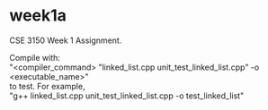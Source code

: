 # week1a
CSE 3150 Week 1 Assignment.

Compile with: <br>
"<compiler_command> "linked_list.cpp unit_test_linked_list.cpp" -o <executable_name>" <br>
to test. For example, <br>
"g++ linked_list.cpp unit_test_linked_list.cpp -o test_linked_list"
